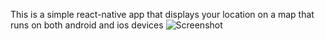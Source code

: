 This is a simple react-native app that displays your location on a map 
that runs on both android and ios devices
![Screenshot](Screen.png)
